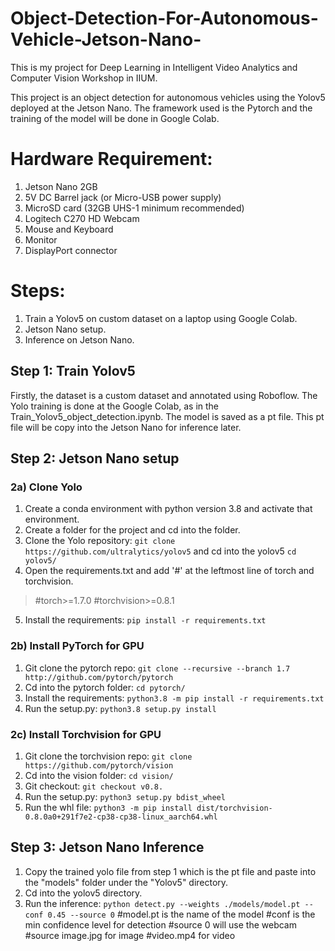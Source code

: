 # Object-Detection-For-Autonomous-Vehicle-Jetson-Nano-
This is my project for Deep Learning in Intelligent Video Analytics and Computer Vision Workshop in IIUM.

This project is an object detection for autonomous vehicles using the Yolov5 deployed at the Jetson Nano. The framework used is the Pytorch and the training of the model will be done in Google Colab.  

# Hardware Requirement:
1. Jetson Nano 2GB
2. 5V DC Barrel jack (or Micro-USB power supply)
3. MicroSD card (32GB UHS-1 minimum recommended)
4. Logitech C270 HD Webcam
5. Mouse and Keyboard
6. Monitor
7. DisplayPort connector


# Steps:
1. Train a Yolov5 on custom dataset on a laptop using Google Colab.
2. Jetson Nano setup. 
3. Inference on Jetson Nano.

## Step 1: Train Yolov5
Firstly, the dataset is a custom dataset and annotated using Roboflow. 
The Yolo training is done at the Google Colab, as in the Train_Yolov5_object_detection.ipynb. 
The model is saved as a pt file.
This pt file will be copy into the Jetson Nano for inference later.

## Step 2: Jetson Nano setup
### 2a) Clone Yolo
1. Create a conda environment with python version 3.8 and activate that environment.
2. Create a folder for the project and cd into the folder.
3. Clone the Yolo repository: `git clone https://github.com/ultralytics/yolov5` and cd into the yolov5 `cd yolov5/`
4. Open the requirements.txt and add '#' at the leftmost line of torch and torchvision. 
> #torch>=1.7.0 #torchvision>=0.8.1
5. Install the requirements: `pip install -r requirements.txt`

### 2b) Install PyTorch for GPU
1. Git clone the pytorch repo: `git clone --recursive --branch 1.7 http://github.com/pytorch/pytorch`
2. Cd into the pytorch folder: `cd pytorch/`
3. Install the requirements: `python3.8 -m pip install -r requirements.txt`
4. Run the setup.py: `python3.8 setup.py install`

### 2c) Install Torchvision for GPU
1. Git clone the torchvision repo: `git clone https://github.com/pytorch/vision`
2. Cd into the vision folder: `cd vision/`
3. Git checkout: `git checkout v0.8.`
4. Run the setup.py: `python3 setup.py bdist_wheel`
5. Run the whl file: `python3 -m pip install dist/torchvision-0.8.0a0+291f7e2-cp38-cp38-linux_aarch64.whl`

## Step 3: Jetson Nano Inference
1. Copy the trained yolo file from step 1 which is the pt file and paste into the "models" folder under the "Yolov5" directory.
2. Cd into the yolov5 directory.
3. Run the inference: `python detect.py --weights ./models/model.pt --conf 0.45 --source 0` 
#model.pt is the name of the model
#conf is the min confidence level for detection 
#source 0 will use the webcam
#source image.jpg for image
#video.mp4 for video                                   

